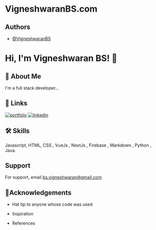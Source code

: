 
# VigneshwaranBS.com


## Authors

- [@VigneshwaranBS](https://github.com/vigneshwaran-tech)



# Hi, I'm Vigneshwaran BS! 👋


## 🚀 About Me
I'm a full stack developer...


## 🔗 Links
[![portfolio](https://img.shields.io/badge/my_portfolio-000?style=for-the-badge&logo=ko-fi&logoColor=white)](https://github.com/vigneshwaran-tech)
[![linkedin](https://img.shields.io/badge/linkedin-0A66C2?style=for-the-badge&logo=linkedin&logoColor=white)](https://www.linkedin.com/in/vigneshwaranbs/)


## 🛠 Skills
Javascript, HTML, CSS , VueJs , NextJs , Firebase , Markdown , Python ,
Java.


## Support

For support, email bs.vigneshwaran@gmail.com


## 🎉Acknowledgements

- Hat tip to anyone whose code was used

- Inspiration

- References
